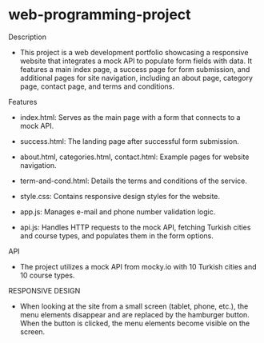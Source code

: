 # web-programming-project

Description
- This project is a web development portfolio showcasing a responsive website that integrates a mock API to populate form fields with data. It features a main index page, a success page for form submission, and additional pages for site navigation, including an about page, category page, contact page, and terms and conditions.

Features 
- index.html: Serves as the main page with a form that connects to a mock API.
  
- success.html: The landing page after successful form submission.
  
- about.html, categories.html, contact.html: Example pages for website navigation.
  
- term-and-cond.html: Details the terms and conditions of the service.
  
- style.css: Contains responsive design styles for the website.
  
- app.js: Manages e-mail and phone number validation logic.

- api.js: Handles HTTP requests to the mock API, fetching Turkish cities and course types, and populates them in the form options.

API
- The project utilizes a mock API from mocky.io with 10 Turkish cities and 10 course types.

RESPONSIVE DESIGN
- When looking at the site from a small screen (tablet, phone, etc.), the menu elements disappear and are replaced by the hamburger button. When the button is clicked, the menu elements become visible on the screen.
